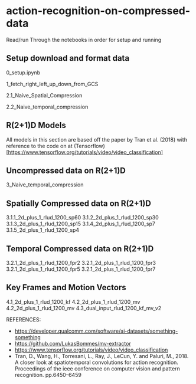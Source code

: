 # action-recognition-on-compressed-data

Read/run Through the notebooks in order for setup and running

## Setup download and format data

0_setup.ipynb

1_fetch_right_left_up_down_from_GCS

2.1_Naive_Spatial_Compression

2.2_Naive_temporal_compression


## R(2+1)D Models

All models in this section are based off the paper by Tran et al. (2018) with reference to the code on at (Tensorflow)[https://www.tensorflow.org/tutorials/video/video_classification]

## Uncompressed data on R(2+1)D

3_Naive_temporal_compression

## Spatially Compressed data on R(2+1)D

3.1.1_2d_plus_1_rlud_1200_sp60
3.1.2_2d_plus_1_rlud_1200_sp30
3.1.3_2d_plus_1_rlud_1200_sp15
3.1.4_2d_plus_1_rlud_1200_sp7
3.1.5_2d_plus_1_rlud_1200_sp4


## Temporal Compressed data on R(2+1)D

3.2.1_2d_plus_1_rlud_1200_fpr2
3.2.1_2d_plus_1_rlud_1200_fpr3
3.2.1_2d_plus_1_rlud_1200_fpr5
3.2.1_2d_plus_1_rlud_1200_fpr7

## Key Frames and Motion Vectors

4.1_2d_plus_1_rlud_1200_kf
4.2_2d_plus_1_rlud_1200_mv
4.2_2d_plus_1_rlud_1200_mv
4.3_dual_input_rlud_1200_kf_mv_v2



REFERENCES:
- https://developer.qualcomm.com/software/ai-datasets/something-something
- https://github.com/LukasBommes/mv-extractor
- https://www.tensorflow.org/tutorials/video/video_classification
- Tran, D., Wang, H., Torresani, L., Ray, J., LeCun, Y. and Paluri, M., 2018. A closer look at spatiotemporal convolutions for action recognition. Proceedings of the ieee conference on computer vision and pattern recognition. pp.6450–6459